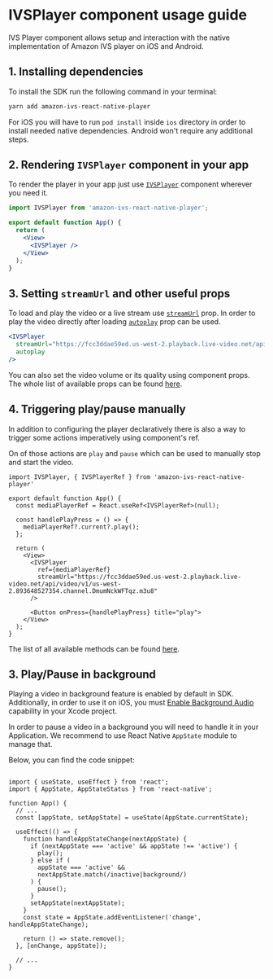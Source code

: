 # IVSPlayer component usage guide

IVS Player component allows setup and interaction with the native implementation of Amazon IVS player on iOS and Android.

## 1. Installing dependencies

To install the SDK run the following command in your terminal:

```sh
yarn add amazon-ivs-react-native-player
```

For iOS you will have to run `pod install` inside `ios` directory in order to install needed native dependencies. Android won't require any additional steps.

## 2. Rendering `IVSPlayer` component in your app

To render the player in your app just use [`IVSPlayer`](./ivs-player-reference.md) component wherever you need it.

```jsx
import IVSPlayer from 'amazon-ivs-react-native-player';

export default function App() {
  return (
    <View>
      <IVSPlayer />
    </View>
  );
}
```

## 3. Setting `streamUrl` and other useful props

To load and play the video or a live stream use [`streamUrl`](./ivs-player-reference.md#streamurl-optional) prop.
In order to play the video directly after loading [`autoplay`](./ivs-player-reference.md#autoplay-optional) prop can be used.

```jsx
<IVSPlayer
  streamUrl="https://fcc3ddae59ed.us-west-2.playback.live-video.net/api/video/v1/us-west-2.893648527354.channel.DmumNckWFTqz.m3u8"
  autoplay
/>
```

You can also set the video volume or its quality using component props. The whole list of available props can be found [here](ivs-player-reference.md#props).

## 4. Triggering play/pause manually

In addition to configuring the player declaratively there is also a way to trigger some actions imperatively using component's ref.

On of those actions are `play` and `pause` which can be used to manually stop and start the video.

```tsx
import IVSPlayer, { IVSPlayerRef } from 'amazon-ivs-react-native-player'

export default function App() {
  const mediaPlayerRef = React.useRef<IVSPlayerRef>(null);

  const handlePlayPress = () => {
    mediaPlayerRef?.current?.play();
  };

  return (
    <View>
      <IVSPlayer
        ref={mediaPlayerRef}
        streamUrl="https://fcc3ddae59ed.us-west-2.playback.live-video.net/api/video/v1/us-west-2.893648527354.channel.DmumNckWFTqz.m3u8"
      />

      <Button onPress={handlePlayPress} title="play">
    </View>
  );
}
```

The list of all available methods can be found [here](./ivs-player-reference.md#ref-methods).

## 3. Play/Pause in background

Playing a video in background feature is enabled by default in SDK.
Additionally, in order to use it on iOS, you must [Enable Background Audio](https://developer.apple.com/documentation/avfoundation/media_playback_and_selection/creating_a_basic_video_player_ios_and_tvos/enabling_background_audio) capability in your Xcode project.

In order to pause a video in a background you will need to handle it in your Application.
We recommend to use React Native `AppState` module to manage that.

Below, you can find the code snippet:


```tsx

import { useState, useEffect } from 'react';
import { AppState, AppStateStatus } from 'react-native';

function App() {
  // ...
  const [appState, setAppState] = useState(AppState.currentState);

  useEffect(() => {
    function handleAppStateChange(nextAppState) {
      if (nextAppState === 'active' && appState !== 'active') {
        play(); 
      } else if (
        appState === 'active' &&
        nextAppState.match(/inactive|background/)
      ) {
        pause();
      }
      setAppState(nextAppState);
    }
    const state = AppState.addEventListener('change', handleAppStateChange);

    return () => state.remove();
  }, [onChange, appState]);

  // ...
}
```
